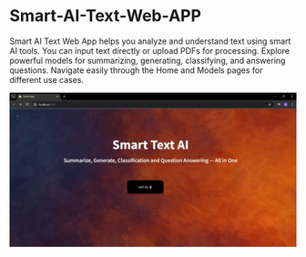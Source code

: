 # Smart-AI-Text-Web-APP
Smart AI Text Web App helps you analyze and understand text using smart AI tools. You can input text directly or upload PDFs for processing. Explore powerful models for summarizing, generating, classifying, and answering questions. Navigate easily through the Home and Models pages for different use cases.

![screenshot](images/Picture1.jpg)
